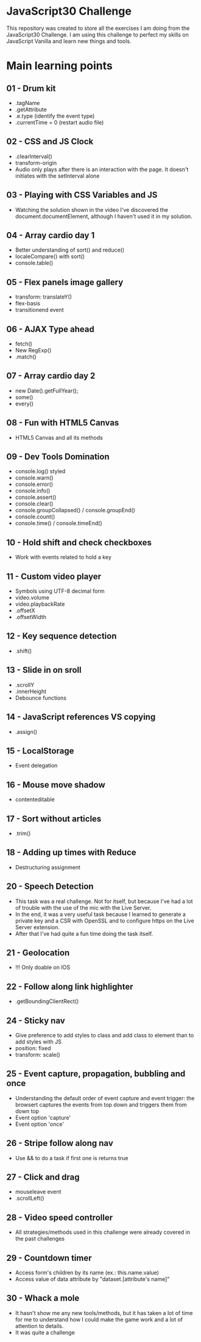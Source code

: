 # JavaScript30 Challenge

This repository was created to store all the exercises I am doing from the JavaScript30 Challenge. I am using this challenge to perfect my skills on JavaScript Vanilla and learn new things and tools.

# Main learning points

## 01 - Drum kit
- .tagName
- .getAttribute
- .e.type (identify the event type)
- .currentTime = 0 (restart audio file)

## 02 - CSS and JS Clock
- .clearInterval()
- transform-origin
- Audio only plays after there is an interaction with the page. It doesn't initiates with the setInterval alone

## 03 - Playing with CSS Variables and JS
- Watching the solution shown in the video I've discovered the document.documentElement, although I haven't used it in my solution.

## 04 - Array cardio day 1
- Better understanding of sort() and reduce()
- localeCompare() with sort()
- console.table()

## 05 - Flex panels image gallery
- transform: translateY()
- flex-basis
- transitionend event

## 06 - AJAX Type ahead
- fetch()
- New RegExp()
- .match()

## 07 - Array cardio day 2
- new Date().getFullYear();
- some()
- every()

## 08 - Fun with HTML5 Canvas
- HTML5 Canvas and all its methods

## 09 - Dev Tools Domination
- console.log() styled
- console.warn()
- console.error()
- console.info()
- console.assert()
- console.clear()
- console.groupCollapsed() / console.groupEnd()
- console.count()
- console.time() / console.timeEnd()

## 10 - Hold shift and check checkboxes
- Work with events related to hold a key

## 11 - Custom video player
- Symbols using UTF-8 decimal form
- video.volume
- video.playbackRate
- .offsetX
- .offsetWidth

## 12 - Key sequence detection
- .shift()

## 13 - Slide in on sroll
- .scrollY
- .innerHeight
- Debounce functions

## 14 - JavaScript references VS copying
- .assign()

## 15 - LocalStorage
- Event delegation

## 16 - Mouse move shadow
- contenteditable

## 17 - Sort without articles
- .trim()

## 18 - Adding up times with Reduce
- Destructuring assignment

## 20 - Speech Detection
- This task was a real challenge. Not for itself, but because I've had a lot of trouble with the use of the mic with the Live Server.
- In the end, it was a very useful task because I learned to generate a private key and a CSR with OpenSSL and to configure https on the Live Server extension. 
- After that I've had quite a fun time doing the task itself.

## 21 - Geolocation
- !!! Only doable on IOS

## 22 - Follow along link highlighter
- .getBoundingClientRect()

## 24 - Sticky nav
- Give preference to add styles to class and add class to element than to add styles with JS
- position: fixed
- transform: scale()

## 25 - Event capture, propagation, bubbling and once
- Understanding the default order of event capture and event trigger: the browsert captures the events from top down and triggers them from down top
- Event option 'capture'
- Event option 'once'

## 26 - Stripe follow along nav
- Use && to do a task if first one is returns true

## 27 - Click and drag
- mouseleave event
- .scrollLeft()

## 28 - Video speed controller
-  All strategies/methods used in this challenge were already covered in the past challenges

## 29 - Countdown timer
- Access form's children by its name (ex.: this.name.value)
- Access value of data attribute by "dataset.[attribute's name]"

## 30 - Whack a mole
- It hasn't show me any new tools/methods, but it has taken a lot of time for me to understand how I could make the game work and a lot of attention to details.
- It was quite a challenge
